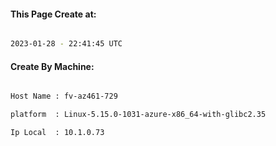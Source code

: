 
   
#### This Page Create at:

```bash

2023-01-28 - 22:41:45 UTC

```

#### Create By Machine:

```bash

Host Name : fv-az461-729

platform  : Linux-5.15.0-1031-azure-x86_64-with-glibc2.35

Ip Local  : 10.1.0.73

```

